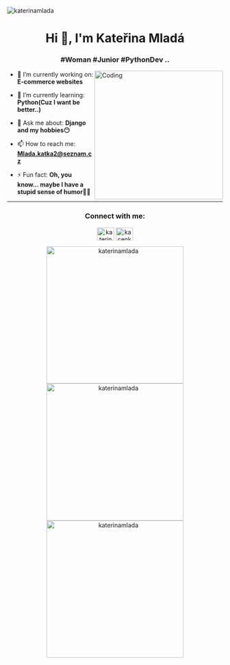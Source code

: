<p align="left"> <img src="https://komarev.com/ghpvc/?username=katerinamlada&label=Profile%20views&color=0e75b6&style=flat" alt="katerinamlada" /> </p>



<h1 align="center">Hi 👋, I'm Kateřina Mladá</h1>
<h3 align="center">#Woman #Junior #PythonDev ..</h3>
<img align="right" alt="Coding" width="300" src="https://cdn-icons-png.flaticon.com/512/2890/2890354.png">


</p>

- 🔭 I’m currently working on: **E-commerce websites**

- 🌱 I’m currently learning: **Python(Cuz I want be better..)**

- 💬 Ask me about: **Django and my hobbies😶**

- 📫 How to reach me: **Mlada.katka2@seznam.cz**

- ⚡ Fun fact: **Oh, you know... maybe I have a stupid sense of humor🤷‍♂️**
  
 ---
  
<h3 align="center">Connect with me:</h3>
<p align="center">
<a href="https://linkedin.com/in/katerinamlada" target="blank"><img align="center" src="https://raw.githubusercontent.com/rahuldkjain/github-profile-readme-generator/master/src/images/icons/Social/linked-in-alt.svg" alt="katerinamlada" height="30" width="40" /></a>
<a href="https://instagram.com/kacenkamlada" target="blank"><img align="center" src="https://raw.githubusercontent.com/rahuldkjain/github-profile-readme-generator/master/src/images/icons/Social/instagram.svg" alt="kacenkamlada" height="30" width="40" /></a>

  

<p align="center">
  <img src="https://github-readme-stats.vercel.app/api/top-langs?username=katerinamlada&show_icons=true&locale=en&layout=compact&theme=dark&hide_border=true&title_color=ffffff&text_color=c9cacc&bg_color=0d1117" alt="katerinamlada" width="320" />
  <img src="https://github-readme-stats.vercel.app/api?username=katerinamlada&show_icons=true&locale=en&theme=dark&hide_border=true&title_color=ffffff&text_color=c9cacc&bg_color=0d1117&icon_color=ff79c6" alt="katerinamlada" width="320" />
  <img src="https://github-readme-streak-stats.herokuapp.com?user=katerinamlada&theme=dark&hide_border=true&background=0d1117&ring=ff79c6&fire=ff79c6&currStreakLabel=ff79c6&sideNums=ffffff&currStreakNum=ffffff&sideLabels=c9cacc" alt="katerinamlada" width="320" />
</p>

